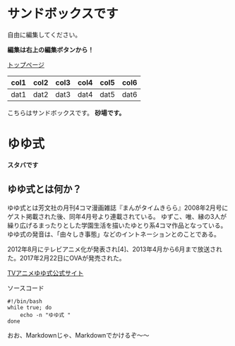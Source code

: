 <!-- TITLE: Sandbox -->
<!-- SUBTITLE: 砂場 -->

# サンドボックスです

自由に編集してください。

**編集は右上の編集ボタンから！**

[トップページ](/)

|col1|col2|col3|col4|col5|col6|
|----|----|----|----|----|----|
|dat1|dat2|dat3|dat4|dat5|dat6|

こちらはサンドボックスです。
**砂場です。**


# ゆゆ式
**スタバです**

## ゆゆ式とは何か？

ゆゆ式とは芳文社の月刊4コマ漫画雑誌『まんがタイムきらら』2008年2月号にゲスト掲載された後、同年4月号より連載されている。
ゆずこ、唯、縁の3人が繰り広げるまったりとした学園生活を描いたゆとり系4コマ作品となっている。
ゆゆ式の発音は、「由々しき事態」などのイントネーションとのことである。

2012年8月にテレビアニメ化が発表され[4]、2013年4月から6月まで放送された。2017年2月22日にOVAが発売された。

[TVアニメゆゆ式公式サイト](http://www.yuyushiki.net/)

ソースコード

	#!/bin/bash
	while true; do
		echo -n "ゆゆ式 "
	done

おお、Markdownじゃ、Markdownでかけるぞ〜〜